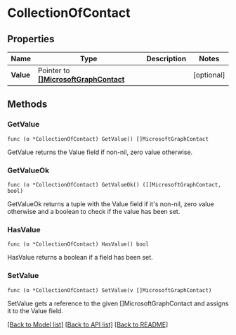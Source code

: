 # CollectionOfContact

## Properties

Name | Type | Description | Notes
------------ | ------------- | ------------- | -------------
**Value** | Pointer to [**[]MicrosoftGraphContact**](microsoft.graph.contact.md) |  | [optional] 

## Methods

### GetValue

`func (o *CollectionOfContact) GetValue() []MicrosoftGraphContact`

GetValue returns the Value field if non-nil, zero value otherwise.

### GetValueOk

`func (o *CollectionOfContact) GetValueOk() ([]MicrosoftGraphContact, bool)`

GetValueOk returns a tuple with the Value field if it's non-nil, zero value otherwise
and a boolean to check if the value has been set.

### HasValue

`func (o *CollectionOfContact) HasValue() bool`

HasValue returns a boolean if a field has been set.

### SetValue

`func (o *CollectionOfContact) SetValue(v []MicrosoftGraphContact)`

SetValue gets a reference to the given []MicrosoftGraphContact and assigns it to the Value field.


[[Back to Model list]](../README.md#documentation-for-models) [[Back to API list]](../README.md#documentation-for-api-endpoints) [[Back to README]](../README.md)


